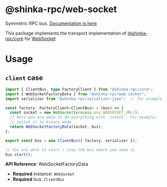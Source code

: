 # @shinka-rpc/web-socket

Symmetric RPC bus. [Documentation is here](https://shinka-rpc-js.readthedocs.io/latest/transports/web-socket/)

This package implements the transport implementation of
[@shinka-rpc/core](https://www.npmjs.com/package/@shinka-rpc/core) for
[WebSocket](https://developer.mozilla.org/en-US/docs/Web/API/WebSocket)

# Usage

## `client` case

```typescript
import { ClientBus, type FactoryClient } from "@shinka-rpc/core";
import { WebSocketFactoryData } from "@shinka-rpc/web-socket";
import serializer from "@shinka-rpc/serializer-json";  // for example

const factory: FactoryClient<ClientBus> = (bus) => {
  const socket = new WebSocket(process.env.WEBSOCKET_URL!);
  // Here you are able to do everything with `socket`. For example,
  // switch it to binary mode
  return WebSocketFactoryData(socket, bus);
};

export const bus = new ClientBus({ factory, serializer });

// You are able to start / stop the bus where you need it
bus.start();
```

**API Reference**: WebSocketFactoryData

- **Required** instance: `WebSocket`
- **Required** bus: `ClientBus`
